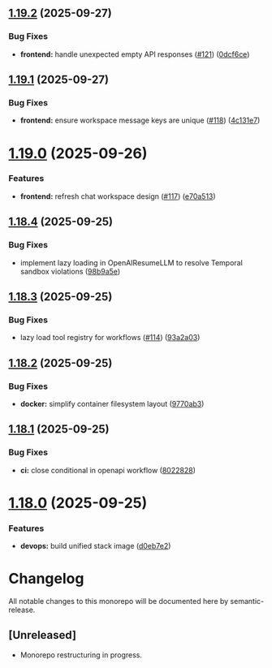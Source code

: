 ## [1.19.2](https://github.com/yamshy/resume-assistant/compare/v1.19.1...v1.19.2) (2025-09-27)


### Bug Fixes

* **frontend:** handle unexpected empty API responses ([#121](https://github.com/yamshy/resume-assistant/issues/121)) ([0dcf6ce](https://github.com/yamshy/resume-assistant/commit/0dcf6ceb8dda6a8be65feddde0c815752c41577e))

## [1.19.1](https://github.com/yamshy/resume-assistant/compare/v1.19.0...v1.19.1) (2025-09-27)


### Bug Fixes

* **frontend:** ensure workspace message keys are unique ([#118](https://github.com/yamshy/resume-assistant/issues/118)) ([4c131e7](https://github.com/yamshy/resume-assistant/commit/4c131e743031e43e2a88a1d1cb5b77224f0e12f0))

# [1.19.0](https://github.com/yamshy/resume-assistant/compare/v1.18.4...v1.19.0) (2025-09-26)


### Features

* **frontend:** refresh chat workspace design ([#117](https://github.com/yamshy/resume-assistant/issues/117)) ([e70a513](https://github.com/yamshy/resume-assistant/commit/e70a513f30eb2f313b6024fb00011edd7c95c5ab))

## [1.18.4](https://github.com/yamshy/resume-assistant/compare/v1.18.3...v1.18.4) (2025-09-25)


### Bug Fixes

* implement lazy loading in OpenAIResumeLLM to resolve Temporal sandbox violations ([98b9a5e](https://github.com/yamshy/resume-assistant/commit/98b9a5e4e3c6f79a3d0c860146e9567c71aa7102))

## [1.18.3](https://github.com/yamshy/resume-assistant/compare/v1.18.2...v1.18.3) (2025-09-25)


### Bug Fixes

* lazy load tool registry for workflows ([#114](https://github.com/yamshy/resume-assistant/issues/114)) ([93a2a03](https://github.com/yamshy/resume-assistant/commit/93a2a03a1945533ab8bac3cb4003aaff374926bc))

## [1.18.2](https://github.com/yamshy/resume-assistant/compare/v1.18.1...v1.18.2) (2025-09-25)


### Bug Fixes

* **docker:** simplify container filesystem layout ([9770ab3](https://github.com/yamshy/resume-assistant/commit/9770ab301d72c3953a983d1c1f5b01f94801081f))

## [1.18.1](https://github.com/yamshy/resume-assistant/compare/v1.18.0...v1.18.1) (2025-09-25)


### Bug Fixes

* **ci:** close conditional in openapi workflow ([8022828](https://github.com/yamshy/resume-assistant/commit/80228287623ee89700811bc76e97bfc8eaaee543))

# [1.18.0](https://github.com/yamshy/resume-assistant/compare/v1.17.0...v1.18.0) (2025-09-25)


### Features

* **devops:** build unified stack image ([d0eb7e2](https://github.com/yamshy/resume-assistant/commit/d0eb7e266fa296ffdc70908bea99970f55846858))

# Changelog

All notable changes to this monorepo will be documented here by semantic-release.

## [Unreleased]
- Monorepo restructuring in progress.

